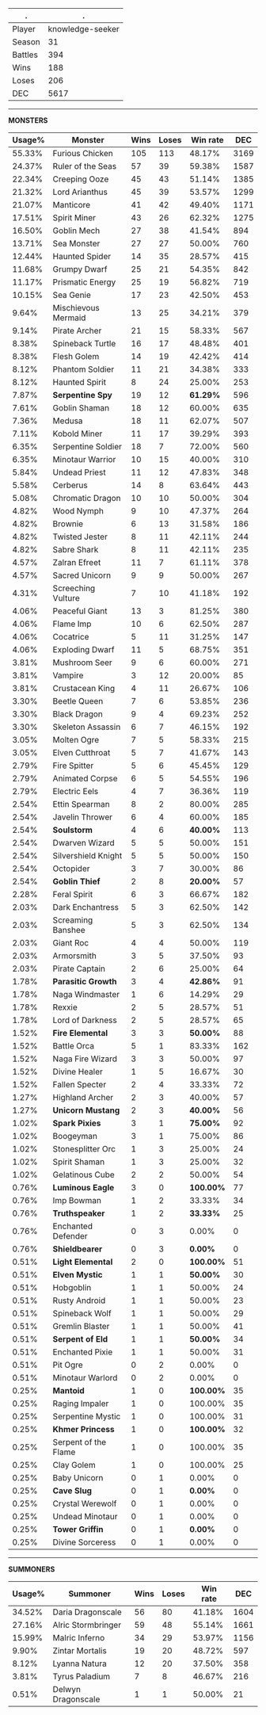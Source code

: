 .|.
|-|-
Player|knowledge-seeker
Season|31
Battles|394
Wins|188
Loses|206
DEC|5617

---
**MONSTERS**

Usage%|Monster|Wins|Loses|Win rate|DEC|
-|-|-|-|-|-|
55.33%|Furious Chicken|105|113|48.17%|3169|
24.37%|Ruler of the Seas|57|39|59.38%|1587|
22.34%|Creeping Ooze|45|43|51.14%|1385|
21.32%|Lord Arianthus|45|39|53.57%|1299|
21.07%|Manticore|41|42|49.40%|1171|
17.51%|Spirit Miner|43|26|62.32%|1275|
16.50%|Goblin Mech|27|38|41.54%|894|
13.71%|Sea Monster|27|27|50.00%|760|
12.44%|Haunted Spider|14|35|28.57%|415|
11.68%|Grumpy Dwarf|25|21|54.35%|842|
11.17%|Prismatic Energy|25|19|56.82%|719|
10.15%|Sea Genie|17|23|42.50%|453|
9.64%|Mischievous Mermaid|13|25|34.21%|379|
9.14%|Pirate Archer|21|15|58.33%|567|
8.38%|Spineback Turtle|16|17|48.48%|401|
8.38%|Flesh Golem|14|19|42.42%|414|
8.12%|Phantom Soldier|11|21|34.38%|333|
8.12%|Haunted Spirit|8|24|25.00%|253|
7.87%|**Serpentine Spy**|19|12|**61.29%**|596|
7.61%|Goblin Shaman|18|12|60.00%|635|
7.36%|Medusa|18|11|62.07%|507|
7.11%|Kobold Miner|11|17|39.29%|393|
6.35%|Serpentine Soldier|18|7|72.00%|560|
6.35%|Minotaur Warrior|10|15|40.00%|310|
5.84%|Undead Priest|11|12|47.83%|348|
5.58%|Cerberus|14|8|63.64%|443|
5.08%|Chromatic Dragon|10|10|50.00%|304|
4.82%|Wood Nymph|9|10|47.37%|264|
4.82%|Brownie|6|13|31.58%|186|
4.82%|Twisted Jester|8|11|42.11%|244|
4.82%|Sabre Shark|8|11|42.11%|235|
4.57%|Zalran Efreet|11|7|61.11%|378|
4.57%|Sacred Unicorn|9|9|50.00%|267|
4.31%|Screeching Vulture|7|10|41.18%|192|
4.06%|Peaceful Giant|13|3|81.25%|380|
4.06%|Flame Imp|10|6|62.50%|287|
4.06%|Cocatrice|5|11|31.25%|147|
4.06%|Exploding Dwarf|11|5|68.75%|351|
3.81%|Mushroom Seer|9|6|60.00%|271|
3.81%|Vampire|3|12|20.00%|85|
3.81%|Crustacean King|4|11|26.67%|106|
3.30%|Beetle Queen|7|6|53.85%|236|
3.30%|Black Dragon|9|4|69.23%|252|
3.30%|Skeleton Assassin|6|7|46.15%|192|
3.05%|Molten Ogre|7|5|58.33%|215|
3.05%|Elven Cutthroat|5|7|41.67%|143|
2.79%|Fire Spitter|5|6|45.45%|129|
2.79%|Animated Corpse|6|5|54.55%|196|
2.79%|Electric Eels|4|7|36.36%|119|
2.54%|Ettin Spearman|8|2|80.00%|285|
2.54%|Javelin Thrower|6|4|60.00%|185|
2.54%|**Soulstorm**|4|6|**40.00%**|113|
2.54%|Dwarven Wizard|5|5|50.00%|151|
2.54%|Silvershield Knight|5|5|50.00%|150|
2.54%|Octopider|3|7|30.00%|86|
2.54%|**Goblin Thief**|2|8|**20.00%**|57|
2.28%|Feral Spirit|6|3|66.67%|182|
2.03%|Dark Enchantress|5|3|62.50%|142|
2.03%|Screaming Banshee|5|3|62.50%|134|
2.03%|Giant Roc|4|4|50.00%|119|
2.03%|Armorsmith|3|5|37.50%|93|
2.03%|Pirate Captain|2|6|25.00%|64|
1.78%|**Parasitic Growth**|3|4|**42.86%**|91|
1.78%|Naga Windmaster|1|6|14.29%|29|
1.78%|Rexxie|2|5|28.57%|51|
1.78%|Lord of Darkness|2|5|28.57%|65|
1.52%|**Fire Elemental**|3|3|**50.00%**|88|
1.52%|Battle Orca|5|1|83.33%|162|
1.52%|Naga Fire Wizard|3|3|50.00%|97|
1.52%|Divine Healer|1|5|16.67%|30|
1.52%|Fallen Specter|2|4|33.33%|72|
1.27%|Highland Archer|2|3|40.00%|57|
1.27%|**Unicorn Mustang**|2|3|**40.00%**|56|
1.02%|**Spark Pixies**|3|1|**75.00%**|92|
1.02%|Boogeyman|3|1|75.00%|86|
1.02%|Stonesplitter Orc|1|3|25.00%|24|
1.02%|Spirit Shaman|1|3|25.00%|32|
1.02%|Gelatinous Cube|2|2|50.00%|54|
0.76%|**Luminous Eagle**|3|0|**100.00%**|77|
0.76%|Imp Bowman|1|2|33.33%|34|
0.76%|**Truthspeaker**|1|2|**33.33%**|25|
0.76%|Enchanted Defender|0|3|0.00%|0|
0.76%|**Shieldbearer**|0|3|**0.00%**|0|
0.51%|**Light Elemental**|2|0|**100.00%**|51|
0.51%|**Elven Mystic**|1|1|**50.00%**|30|
0.51%|Hobgoblin|1|1|50.00%|24|
0.51%|Rusty Android|1|1|50.00%|23|
0.51%|Spineback Wolf|1|1|50.00%|29|
0.51%|Gremlin Blaster|1|1|50.00%|41|
0.51%|**Serpent of Eld**|1|1|**50.00%**|34|
0.51%|Enchanted Pixie|1|1|50.00%|31|
0.51%|Pit Ogre|0|2|0.00%|0|
0.51%|Minotaur Warlord|0|2|0.00%|0|
0.25%|**Mantoid**|1|0|**100.00%**|35|
0.25%|Raging Impaler|1|0|100.00%|35|
0.25%|Serpentine Mystic|1|0|100.00%|31|
0.25%|**Khmer Princess**|1|0|**100.00%**|32|
0.25%|Serpent of the Flame|1|0|100.00%|35|
0.25%|Clay Golem|1|0|100.00%|25|
0.25%|Baby Unicorn|0|1|0.00%|0|
0.25%|**Cave Slug**|0|1|**0.00%**|0|
0.25%|Crystal Werewolf|0|1|0.00%|0|
0.25%|Undead Minotaur|0|1|0.00%|0|
0.25%|**Tower Griffin**|0|1|**0.00%**|0|
0.25%|Divine Sorceress|0|1|0.00%|0|

---
**SUMMONERS**

Usage%|Summoner|Wins|Loses|Win rate|DEC|
-|-|-|-|-|-|
34.52%|Daria Dragonscale|56|80|41.18%|1604|
27.16%|Alric Stormbringer|59|48|55.14%|1661|
15.99%|Malric Inferno|34|29|53.97%|1156|
9.90%|Zintar Mortalis|19|20|48.72%|597|
8.12%|Lyanna Natura|12|20|37.50%|358|
3.81%|Tyrus Paladium|7|8|46.67%|216|
0.51%|Delwyn Dragonscale|1|1|50.00%|21|
